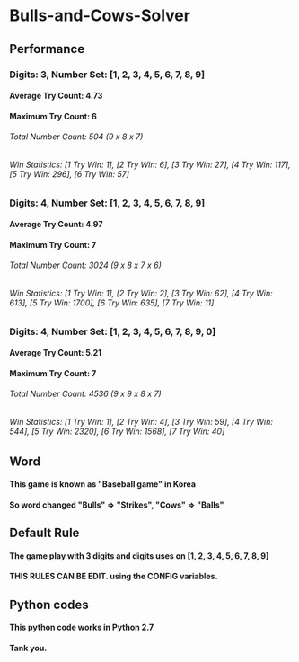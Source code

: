# Bulls-and-Cows-Solver
## Performance
### Digits: 3, Number Set: [1, 2, 3, 4, 5, 6, 7, 8, 9]
#### Average Try Count: 4.73
#### Maximum Try Count: 6
###### Total Number Count: 504 (9 x 8 x 7)
###### Win Statistics: [1 Try Win: 1], [2 Try Win: 6], [3 Try Win: 27], [4 Try Win: 117], [5 Try Win: 296], [6 Try Win: 57]

### Digits: 4, Number Set: [1, 2, 3, 4, 5, 6, 7, 8, 9]
#### Average Try Count: 4.97
#### Maximum Try Count: 7
###### Total Number Count: 3024 (9 x 8 x 7 x 6)
###### Win Statistics: [1 Try Win: 1], [2 Try Win: 2], [3 Try Win: 62], [4 Try Win: 613], [5 Try Win: 1700], [6 Try Win: 635], [7 Try Win: 11]

### Digits: 4, Number Set: [1, 2, 3, 4, 5, 6, 7, 8, 9, 0]
#### Average Try Count: 5.21
#### Maximum Try Count: 7
###### Total Number Count: 4536 (9 x 9 x 8 x 7)
###### Win Statistics: [1 Try Win: 1], [2 Try Win: 4], [3 Try Win: 59], [4 Try Win: 544], [5 Try Win: 2320], [6 Try Win: 1568], [7 Try Win: 40]

## Word
#### This game is known as "Baseball game" in Korea
#### So word changed "Bulls" => "Strikes", "Cows" => "Balls"

## Default Rule
#### The game play with 3 digits and digits uses on [1, 2, 3, 4, 5, 6, 7, 8, 9]
#### THIS RULES CAN BE EDIT. using the CONFIG variables.

## Python codes
#### This python code works in Python 2.7
#### Tank you.
